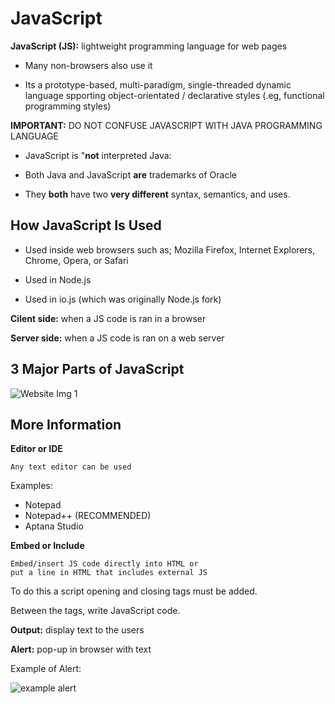 
# JavaScript

**JavaScript (JS):** lightweight programming language for web pages 

- Many non-browsers also use it

- Its a prototype-based, multi-paradigm, single-threaded dynamic language spporting object-orientated / declarative styles (.eg, functional programming styles)

**IMPORTANT:** DO NOT CONFUSE JAVASCRIPT WITH JAVA PROGRAMMING LANGUAGE

- JavaScript is "**not** interpreted Java:

- Both Java and JavaScript **are** trademarks of Oracle

- They **both** have two **very different** syntax, semantics, and uses. 

## How JavaScript Is Used

- Used inside web browsers such as; Mozilla Firefox, Internet Explorers, Chrome, Opera, or Safari

- Used in Node.js

- Used in io.js (which was originally Node.js fork)

**Cilent side:** when a JS code is ran in a browser

**Server side:** when a JS code is ran on a web server

## 3 Major Parts of JavaScript

![Website Img 1](https://cdn.discordapp.com/attachments/442113342501552147/1073063970325409872/IMG_4104.png)

## More Information

**Editor or IDE**

```
Any text editor can be used
```

Examples:
- Notepad
- Notepad++ (RECOMMENDED)
- Aptana Studio

**Embed or Include**

```
Embed/insert JS code directly into HTML or
put a line in HTML that includes external JS
```
To do this a script opening and closing tags must be added.

Between the tags, write JavaScript code. 

**Output:** display text to the users

**Alert:** pop-up in browser with text

Example of Alert: 

![example alert](https://cdn.discordapp.com/attachments/442113342501552147/1073064788265025557/IMG_4105.png)
